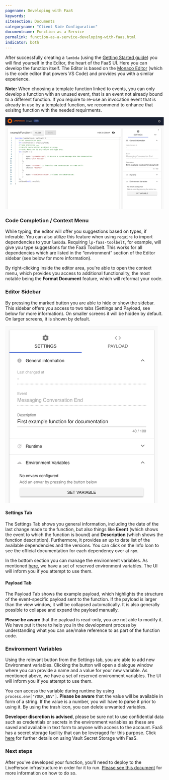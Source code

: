 ```yaml
---
pagename: Developing with FaaS
keywords:
sitesection: Documents
categoryname: "Client Side Configuration"
documentname: Function as a Service
permalink: function-as-a-service-developing-with-faas.html
indicator: both
---
```


After successfully creating a `lambda` (using the [Getting Started guide](function-as-a-service-getting-started.html)) you will find yourself in the Editor, the heart of the FaaS UI. Here you can develop the function itself. The Editor is based on the [Monaco Editor](https://microsoft.github.io/monaco-editor/index.html) (which is the code editor that powers VS Code) and provides you with a similar experience.

**Note:** When choosing a template function linked to events, you can only develop a function with an unused event, that is an event not already bound to a different function. If you require to re-use an invocation event that is already in use by a templated function, we recommend to enhance that exisitng function with the needed requirments. 

![](img/faas-editor.png)

### Code Completion / Context Menu

While typing, the editor will offer you suggestions based on types, if inferable. You can also utilize this feature when using `require` to import dependencies to your `lambda`. Requiring `lp-faas-toolbelt`, for example, will give you type suggestions for the FaaS Toolbelt. This works for all dependencies which are listed in the “environment” section of the Editor sidebar (see below for more information).

By right-clicking inside the editor area, you're able to open the context menu, which provides you access to additional functionality, the most notable being the **Format Document** feature, which will reformat your code.

### Editor Sidebar

By pressing the marked button you are able to hide or show the sidebar. This sidebar offers you access to two tabs (Settings and Payload, see below for more information). On smaller screens it will be hidden by default. On larger screens, it is shown by default.

![](img/faas-sidebar.png)

#### Settings Tab

The Settings Tab shows you general information, including the date of the last change made to the function, but also things like **Event** (which shows the event to which the function is bound) and **Description** (which shows the function description). Furthermore, it provides an up to date list of the available dependencies and the versions. You can click on the Info Icon to see the official documentation for each dependency over at `npm`.

In the bottom section you can manage the environment variables. As mentioned [here](function-as-a-service-getting-started.html#before-getting-started), we have a set of reserved environment variables. The UI will inform you if you attempt to use them.

#### Payload Tab

The Payload Tab shows the example payload, which highlights the structure of the event-specific payload sent to the function. If the payload is larger than the view window, it will be collapsed automatically. It is also generally possible to collapse and expand the payload manually.

**Please be aware** that the payload is read-only, you are not able to modify it. We have put it there to help you in the development process by understanding what you can use/make reference to as part of the function code. 

### Environment Variables

Using the relevant button from the Settings tab, you are able to add new Environment variables. Clicking the button will open a dialogue window where you can provide a name and a value for your new variable. As mentioned above, we have a set of reserved environment variables. The UI will inform you if you attempt to use them.

You can access the variable during runtime by using `process.env['YOUR_ENV']`. **Please be aware** that the value will be available in form of a string. If the value is a number, you will have to parse it prior to using it. By using the trash icon, you can delete unwanted variables.

**Developer discretion is advised**, please be sure not to use confidential data such as credentials or secrets in the environment variables as these are saved and available in text form to anyone with access to the account. FaaS has a secret storage facility that can be leveraged for this purpose. Click [here](FaaS.XXXX.html) for further details on using Vault Secret Storage with FaaS.

### Next steps

After you've developed your function, you'll need to deploy to the LivePerson infrastructure in order for it to run. [Please see this document](function-as-a-service-deploying-functions.html) for more information on how to do so.
